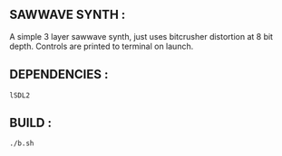 ## SAWWAVE SYNTH : 
A simple 3 layer sawwave synth, just uses bitcrusher distortion at 8 bit depth. Controls are printed to terminal on launch.

## DEPENDENCIES : 
```lSDL2```

## BUILD : 
```./b.sh```
